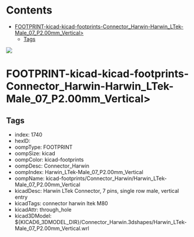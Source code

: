 



Contents
========

* [FOOTPRINT-kicad-kicad-footprints-Connector_Harwin-Harwin_LTek-Male_07_P2.00mm_Vertical>](#footprint-kicad-kicad-footprints-connector_harwin-harwin_ltek-male_07_p200mm_vertical)
	* [Tags](#tags)
  
![][im]
# FOOTPRINT-kicad-kicad-footprints-Connector_Harwin-Harwin_LTek-Male_07_P2.00mm_Vertical>

## Tags

- index: 1740
- hexID: 
- oompType: FOOTPRINT
- oompSize: kicad
- oompColor: kicad-footprints
- oompDesc: Connector_Harwin
- oompIndex: Harwin_LTek-Male_07_P2.00mm_Vertical
- oompName: kicad-footprints/Connector_Harwin/Harwin_LTek-Male_07_P2.00mm_Vertical
- kicadDesc: Harwin LTek Connector, 7 pins, single row male, vertical entry
- kicadTags: connector harwin ltek M80
- kicadAttr: through_hole
- kicad3DModel: ${KICAD6_3DMODEL_DIR}/Connector_Harwin.3dshapes/Harwin_LTek-Male_07_P2.00mm_Vertical.wrl



[im]: image.png
